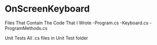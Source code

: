 # OnScreenKeyboard

Files That Contain The Code That I Wrote
-Program.cs
-Keyboard.cs
-ProgramMethods.cs

Unit Tests
  All .cs files in Unit Test folder
